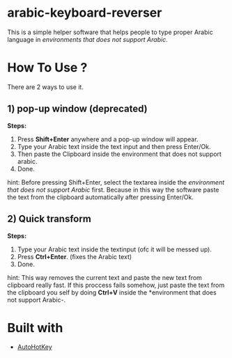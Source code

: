# arabic-keyboard-reverser

This is a simple helper software that helps people to type proper Arabic language in *environments that does not support Arabic*.

# How To Use ?
There are 2 ways to use it. 

## 1) pop-up window (deprecated)

**Steps:**
1. Press **Shift+Enter** anywhere and a pop-up window will appear.
2. Type your Arabic text inside the text input and then press Enter/Ok.
3. Then paste the Clipboard inside the environment that does not support arabic.
4. Done.

hint: Before pressing Shift+Enter, select the textarea inside the *environment that does not support Arabic* first. Because in this way the software paste the text from the clipboard automatically after pressing Enter/Ok.

## 2) Quick transform

**Steps:**
1. Type your Arabic text inside the textinput (ofc it will be messed up).
2. Press **Ctrl+Enter**. (fixes the Arabic text)
3. Done.

hint: This way removes the current text and paste the new text from clipboard really fast. If this proccess fails somehow, just paste the text from the clipboard you self by doing **Ctrl+V** inside the *environment that does not support Arabic-.


# Built with

- [AutoHotKey](https://github.com/AutoHotkey/AutoHotkey)
